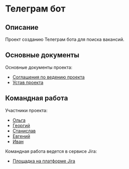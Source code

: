 # Телеграм бот
## Описание
Проект созданию Телеграм бота для поиска вакансий.
## Основные документы
Основные документы проекта:
- [Соглашения по ведению проекта](https://docs.google.com/document/d/1D4ylduCqndKX3qYqN66FGJCovjtrkuVgU6A8cY2LYkg/edit?usp=sharing)
- [Устав проекта](https://docs.google.com/document/d/1MSk0UzeQQsbQcEXrp0Vn-LbNPtolUzPaPbiDkXzNoEo/edit?usp=sharing)
## Командная работа
Участники проекта:
- [Ольга](https://github.com/ErmolaevaOlga)
- [Георгий](https://github.com/GeorgeKuzora)
- [Станислав](https://github.com/LushnikovSR)
- [Евгений](https://github.com/Kustovweb)
- [Иван](https://github.com/IvAnlexn)

Командная работа ведется в сервисе Jira:

- [Площадка на платформе Jira](https://georgekuzora.atlassian.net/jira/software/projects/TBJS/boards/2) 


